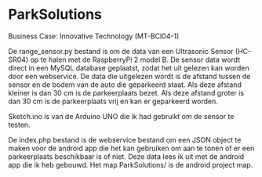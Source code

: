 # ParkSolutions
Business Case: Innovative Technology (MT-BCI04-1)

De range_sensor.py bestand is om de data van een Ultrasonic Sensor (HC-SR04) op te halen met de RaspberryPi 2 model B. De sensor data wordt direct in een MySQL database geplaatst, zodat het uit gelezen kan worden door een webservice. De data die uitgelezen wordt is de afstand tussen de sensor en de bodem van de auto die geparkeerd staat. Als deze afstand kleiner is dan 30 cm is de parkeerplaats bezet. Als deze afstand groter is dan 30 cm is de parkeerplaats vrij en kan er geparkeerd worden. 

Sketch.ino is van de Arduino UNO die ik had gebruikt om de sensor te testen. 

De index.php bestand is de webservice bestand om een JSON object te maken voor de android app die het kan gebruiken om aan te tonen of er een parkeerplaats beschikbaar is of niet. Deze data lees ik uit met de android app die ik heb gebouwd. Het map ParkSolutions/ is de android project map. 

